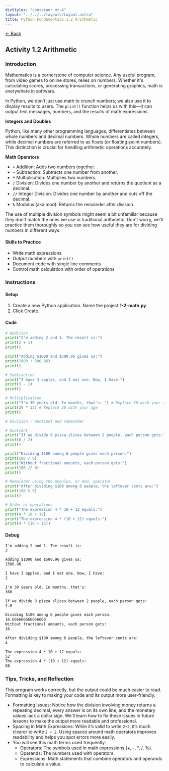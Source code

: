 ```yaml
---
divStyles: "container mt-4"
layout: "../../../layouts/Layout.astro"
title: Python Fundamentals 1.2 Arithmetic
---
```


[← Back](/python-fundamentals/)

## Activity 1.2 Arithmetic

### Introduction

Mathematics is a cornerstone of computer science. Any useful program, from video games to online stores, relies on numbers. Whether it's calculating scores, processing transactions, or generating graphics, math is everywhere in software.

In Python, we don’t just use math to crunch numbers; we also use it to display results to users. The `print()` function helps us with this—it can output text messages, numbers, and the results of math expressions.

**Integers and Doubles**

Python, like many other programming languages, differentiates between whole numbers and decimal numbers. Whole numbers are called integers, while decimal numbers are referred to as floats (or floating-point numbers). This distinction is crucial for handling arithmetic operations accurately.

**Math Operators**

- **`+`** Addition: Adds two numbers together.
- **`-`** Subtraction: Subtracts one number from another.
- **`*`** Multiplication: Multiplies two numbers.
- **`/`** Division: Divides one number by another and returns the quotient as a decimal.
- **`//`** Integer Division: Divides one number by another and cuts off the decimal.
- **`%`** Modulus (aka mod): Returns the remainder after division.

The use of multiple division symbols might seem a bit unfamiliar because they don't match the ones we use in traditional arithmetic. Don't worry, we'll practice them thoroughly so you can see how useful they are for dividing numbers in different ways.

#### Skills to Practice

- Write math expressions
- Output numbers with `print()`
- Document code with single line comments
- Control math calculation with order of operations

### Instructions

#### Setup

1. Create a new Python application. Name the project **1-2-math.py**.
2. Click Create.

#### Code

```python
# Addition
print("I'm adding 2 and 1. The result is:")
print(2 + 1)
print()

print("Adding $1000 and $500.96 gives us:")
print(1000 + 500.96)
print()

# Subtraction
print("I have 3 apples, and I eat one. Now, I have:")
print(3 - 1)
print()

# Multiplication
print("I'm 30 years old. In months, that's: ") # Replace 30 with your age
print(30 * 12) # Replace 30 with your age
print()

# Division - Quotient and remainder

# Quotient
print("If we divide 8 pizza slices between 2 people, each person gets:")
print(8 / 2)
print()

print("Dividing $100 among 6 people gives each person:")
print(100 / 6)
print("Without fractional amounts, each person gets:")
print(100 // 6)
print()

# Remainder using the modulus, or mod, operator
print("After dividing $100 among 6 people, the leftover cents are:")
print(100 % 6)
print()

# Order of operations
print("The expression 4 * 10 + 12 equals:")
print(4 * 10 + 12)
print("The expression 4 * (10 + 12) equals:")
print(4 * (10 + 12))
```

#### Debug

```txt
I'm adding 2 and 1. The result is:
3

Adding $1000 and $500.96 gives us:
1500.96

I have 3 apples, and I eat one. Now, I have:
2

I'm 30 years old. In months, that's:
360

If we divide 8 pizza slices between 2 people, each person gets:
4.0

Dividing $100 among 6 people gives each person:
16.666666666666668
Without fractional amounts, each person gets:
16

After dividing $100 among 6 people, the leftover cents are:
4

The expression 4 * 10 + 12 equals:
52
The expression 4 * (10 + 12) equals:
88
```

### Tips, Tricks, and Reflection

This program works correctly, but the output could be much easier to read. Formatting is key to making your code and its output more user-friendly.

- Formatting Issues: Notice how the division involving money returns a repeating decimal, every answer is on its own line, and the monetary values lack a dollar sign. We'll learn how to fix these issues in future lessons to make the output more readable and professional.
- Spacing in Math Expressions: While it’s valid to write `2+2`, it’s much clearer to write `2 + 2`. Using spaces around math operators improves readability and helps you spot errors more easily.
- You will see this math terms used frequently:
    - Operators: The symbols used in math expressions (+, -, *, /, %).
    - Operands: The numbers used with operators.
    - Expressions: Math statements that combine operators and operands to calculate a value.
